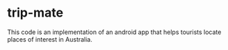 # trip-mate
This code is an implementation of an android app that helps tourists locate places of interest in Australia.
